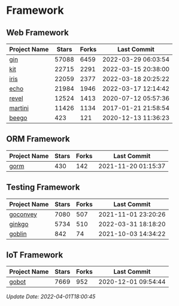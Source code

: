 # Framework

## Web Framework
| Project Name | Stars | Forks | Last Commit |
| ------------ | ----- | ----- | ----------- |
| [gin](https://github.com/gin-gonic/gin) | 57088 | 6459 | 2022-03-29 06:03:54 |
| [kit](https://github.com/go-kit/kit) | 22715 | 2291 | 2022-03-15 20:38:00 |
| [iris](https://github.com/kataras/iris) | 22059 | 2377 | 2022-03-18 20:25:22 |
| [echo](https://github.com/labstack/echo) | 21984 | 1946 | 2022-03-17 12:14:42 |
| [revel](https://github.com/revel/revel) | 12524 | 1413 | 2020-07-12 05:57:36 |
| [martini](https://github.com/go-martini/martini) | 11426 | 1134 | 2017-01-21 21:58:54 |
| [beego](https://github.com/astaxie/beego) | 423 | 121 | 2020-12-13 11:36:23 |

## ORM Framework
| Project Name | Stars | Forks | Last Commit |
| ------------ | ----- | ----- | ----------- |
| [gorm](https://github.com/jinzhu/gorm) | 430 | 142 | 2021-11-20 01:15:37 |

## Testing Framework
| Project Name | Stars | Forks | Last Commit |
| ------------ | ----- | ----- | ----------- |
| [goconvey](https://github.com/smartystreets/goconvey) | 7080 | 507 | 2021-11-01 23:20:26 |
| [ginkgo](https://github.com/onsi/ginkgo) | 5734 | 510 | 2022-03-31 18:18:20 |
| [goblin](https://github.com/franela/goblin) | 842 | 74 | 2021-10-03 14:34:22 |

## IoT Framework
| Project Name | Stars | Forks | Last Commit |
| ------------ | ----- | ----- | ----------- |
| [gobot](https://github.com/hybridgroup/gobot) | 7669 | 952 | 2020-12-01 09:54:44 |

*Update Date: 2022-04-01T18:00:45*